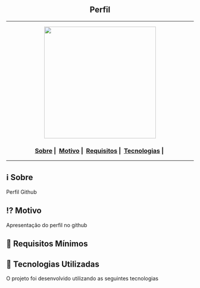 <h2 align="center">Perfil</h2>

___

<p align="center"; border-radius=50%>
  <img src="https://avatars0.githubusercontent.com/u/28929274?s=200&v=4" width="300" heigth="300">
</p>


<h3 align="center">
  <a href="#information_source-sobre">Sobre</a>&nbsp;|&nbsp;
  <a href="#interrobang-motivo">Motivo</a>&nbsp;|&nbsp;
  <a href="#seedling-requisitos-mínimos">Requisitos</a>&nbsp;|&nbsp;
  <a href="#rocket-tecnologias-utilizadas">Tecnologias</a>&nbsp;|&nbsp;
</h3>

___


## :information_source: Sobre

Perfil Github

## :interrobang: Motivo

Apresentação do perfil no github


## :seedling: Requisitos Mínimos



## :rocket: Tecnologias Utilizadas 

O projeto foi desenvolvido utilizando as seguintes tecnologias


